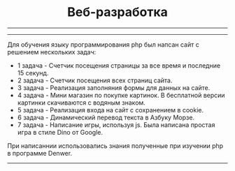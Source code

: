<center><h1>
Веб-разработка
</h1></center>

---
---
Для обучения языку программирования php был напсан сайт с решением нескольких задач:
- 1 задача - Счетчик посещения страницы за все время и последние 15 секунд.
- 2 задача - Счетчик посещения всех страниц сайта.
- 3 задача - Реализация заполняния формы для данных на сайте.
- 4 задача - Мини магазин по покупке картинок. В бесплатной версии картинки скачиваются с водяным знаком.
- 5 задача - Реализация входа на сайт с сохранением в cookie.
- 6 задача - Динамический перевод текста в Азбуку Морзе.
- 7 задача - Написание игры, используя js. Была написана простая игра в стиле Dino от Google.

При написаннии использовались знания полученные при изучении php в программе Denwer.

---